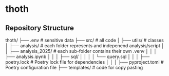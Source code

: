 # thoth

## Repository Structure

thoth/
├── .env # sensitive data
├── src/ # all code
│   ├── utils/ # classes
│   ├── analysis/ # each folder represents and indepenend analysis/script
│   │   ├── analysis_2025/ # each sub-folder contains their own .venv
│   │   │   ├── analysis.ipynb
│   │   │   ├── sql/
│   │   │   │   └── query.sql
│   │   │   ├── poetry.lock # Poetry lock file for dependencies
│   │   │   ├── pyproject.toml # Poetry configuration file
├── templates/ # code for copy pasting
